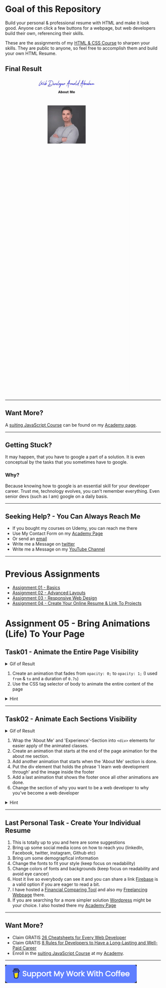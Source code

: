 # Goal of this Repository
Build your personal & professional resume with HTML and make it look good.
Anyone can click a few buttons for a webpage, but web developers build their own, referencing their skills.

These are the assignments of my [HTML & CSS Course]() to sharpen your skills.
They are public to anyone, so feel free to accomplish them and build your own HTML Resume.

## Final Result
![Your Resume](res/Final%20Result.gif)

<hr>

## Want More?
A [suiting JavaScript Course](https://arnoldcodeacademy.teachable.com/p/javascript-beginner-course) can be found on my [Academy page](https://arnoldcodeacademy.teachable.com/p/javascript-beginner-course).

<hr>

## Getting Stuck?
It may happen, that you have to google a part of a solution.
It is even conceptual by the tasks that you sometimes have to google.

### Why?

Because knowing how to google is an essential skill for your developer career.
Trust me, technology evolves, you can't remember everything.
Even senior devs (such as I am) google on a daily basis.

<hr>

## Seeking Help? - You Can Always Reach Me
- If you bought my courses on Udemy, you can reach me there
- Use My Contact Form on my [Academy Page](https://arnoldcode.com/contact-arnoldacademy)
- Or send an [email](mailto:info@arnoldcode.com)
- Write me a Message on [twitter](https://twitter.com/ArnoldAbrahamP1)
- Write me a Message on my [YouTube Channel](https://www.youtube.com/channel/UCfSQ2-Suwq_axrMc8DIxD6g)
<hr>

# Previous Assignments
- [Assignment 01 - Basics]()
- [Assignment 02 - Advanced Layouts]()
- [Assignment 03 - Responsive Web Design]()
- [Assignment 04 - Create Your Online Resume & Link To Projects]()

# Assignment 05 - Bring Animations (Life) To Your Page
## Task01 - Animate the Entire Page Visibility
<details>
<summary>Gif of Result</summary>

![Result Task 1](res/Result%20Task%2001.gif)

</details>

1. Create an animation that fades from `opacity: 0;` to `opacity: 1;`
   (I used `from` & `to` and a duration of `0.7s`)
2. Use the CSS tag selector of body to animate the entire content of the page

<details>
<summary>Hint</summary>

If you need [detailed descriptions](https://www.w3schools.com/css/css3_animations.asp) about animations or want to play around.
</details>
<hr>

## Task02 - Animate Each Sections Visibility
<details>
<summary>Gif of Result</summary>

![Final Result](res/Final%20Result.gif)

</details>

1. Wrap the 'About Me' and 'Experience'-Section into `<div>` elements for easier apply of the animated classes.
2. Create an animation that starts at the end of the page animation for the about me section.
3. Add another animation that starts when the 'About Me' section is done.
4. Put the div element that holds the phrase 'I learn web development through' and the image inside the footer
5. Add a last animation that shows the footer once all other animations are done.
6. Change the section of why you want to be a web developer to why you've become a web developer

<details>
<summary>Hint</summary>

This is a tricky task. I suggest to have multiple animation with `%` instead of `from` & `to`.
</details>
<hr>

## Last Personal Task - Create Your Individual Resume

1. This is totally up to you and here are some suggestions
2. Bring up some social media icons on how to reach you (linkedIn, Facebook, twitter, instagram, Github etc)
3. Bring um some demograpfical information 
4. Change the fonts to fit your style (keep focus on readability)
5. Change colors of fonts and backgrounds (keep focus on readability and avoid eye cancer)
6. Host it live so everybody can see it and you can share a link [Firebase](https://firebase.google.com/?gclid=CjwKCAjwiJqWBhBdEiwAtESPaPdFtrygDXBrnfDe8Ir7wfVu7mvI0jWjNPEhTGxW9KilY7rs6YfP9hoC_xsQAvD_BwE&gclsrc=aw.ds)
is a valid option if you are eager to read a bit. 
7. I have hosted a [Financial Comparing Tool](https://finlinup.firebaseapp.com) and also my [Freelancing Webpage](https://arnold-abraham.de/home) there.
8. If you are searching for a more simpler solution [Wordpress](https://wordpress.com/) might be your choice. I also hosted there my [Academy Page](https://arnoldcode.com/)

<hr>

## Want More?

- Claim GRATIS [26 Cheatsheets for Every Web Developer](https://arnoldcodeacademy.ck.page/26webdevcheatsheets)
- Claim GRATIS [8 Rules for Developers to Have a Long-Lasting and Well-Paid Career](https://arnoldcodeacademy.ck.page/8rulesforsuccesfuldevs)
- Enroll in the [suiting JavaScript Course](https://arnoldcodeacademy.teachable.com/p/javascript-beginner-course) at my [Academy](https://arnoldcodeacademy.teachable.com/p/javascript-beginner-course).

<hr>

[![Support me:)](res/buyMeACoffee.png)](https://www.buymeacoffee.com/arnoldcode)
